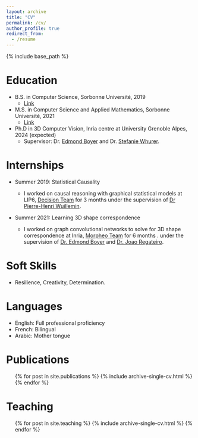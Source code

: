 ```yaml
---
layout: archive
title: "CV"
permalink: /cv/
author_profile: true
redirect_from:
  - /resume
---
```


{% include base_path %}

Education
======
* B.S. in Computer Science, Sorbonne Université, 2019
  * [Link](https://sciences.sorbonne-universite.fr/formation-sciences/offre-de-formation/licences/licences-generales-l2-l3/licence-dinformatique)
* M.S. in Computer Science and Applied Mathematics, Sorbonne Université, 2021
  * [Link](https://m2a.lip6.fr/)
* Ph.D in 3D Computer Vision, Inria centre at University Grenoble Alpes, 2024 (expected)
  * Supervisor: Dr. [Edmond Boyer](https://morpheo.inrialpes.fr/people/Boyer/) and Dr. [Stefanie Whurer](https://swuhrer.gitlabpages.inria.fr/website/).

Internships
======
* Summer 2019: Statistical Causality 
  * I worked on causal reasoning with graphical statistical models at LIP6, [Decision Team](https://www.lip6.fr/recherche/team.php?acronyme=DECISION) for 3 months under the supervision of [Dr Pierre-Henri Wuillemin](https://www.lip6.fr/actualite/personnes-fiche.php?ident=P67).
  
* Summer 2021: Learning 3D shape correspondence
  * I worked on graph convolutional networks to solve for 3D shape correspondence at Inria, [Morpheo Team](https://team.inria.fr/morpheo/) for 6 months .
  under the supervision of [Dr. Edmond Boyer](https://morpheo.inrialpes.fr/people/Boyer/) and [Dr. Joao Regateiro](https://joaoregateiro.github.io/).
  
Soft Skills
======
* Resilience, Creativity, Determination.

Languages
======
* English: Full professional proficiency
* French: Bilingual
* Arabic: Mother tongue
  

Publications
======
  <ul>{% for post in site.publications %}
    {% include archive-single-cv.html %}
  {% endfor %}</ul>
  
Teaching
======
  <ul>{% for post in site.teaching %}
    {% include archive-single-cv.html %}
  {% endfor %}</ul>
  
